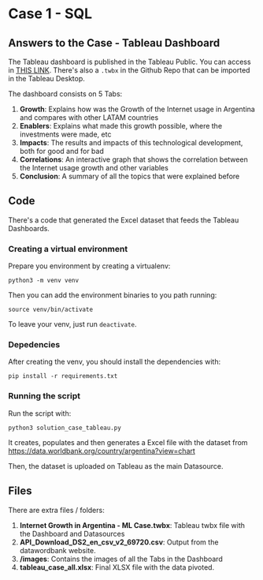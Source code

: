 # Case 1 - SQL

## Answers to the Case - Tableau Dashboard

The Tableau dashboard is published in the Tableau Public. You can access in [THIS LINK](https://public.tableau.com/app/profile/helio.assakura/viz/InternetgrowthinArgentina-MLCase/Growth). There's also a `.twbx` in the Github Repo that can be imported in the Tableau Desktop.

The dashboard consists on 5 Tabs:
1. **Growth**: Explains how was the Growth of the Internet usage in Argentina and compares with other LATAM countries
2. **Enablers**: Explains what made this growth possible, where the investments were made, etc
3. **Impacts**: The results and impacts of this technological development, both for good and for bad
4. **Correlations**: An interactive graph that shows the correlation between the Internet usage growth and other variables
5. **Conclusion**: A summary of all the topics that were explained before

## Code

There's a code that generated the Excel dataset that feeds the Tableau Dashboards.

### Creating a virtual environment

Prepare you environment by creating a virtualenv:

    python3 -m venv venv

Then you can add the environment binaries to you path running:

    source venv/bin/activate

To leave your venv, just run `deactivate`.

### Depedencies

After creating the venv, you should install the dependencies with:

    pip install -r requirements.txt

### Running the script

Run the script with:

    python3 solution_case_tableau.py 

It creates, populates and then generates a Excel file with the dataset from https://data.worldbank.org/country/argentina?view=chart

Then, the dataset is uploaded on Tableau as the main Datasource.

## Files

There are extra files / folders:

1. **Internet Growth in Argentina - ML Case.twbx**: Tableau twbx file with the Dashboard and Datasources
2. **API_Download_DS2_en_csv_v2_69720.csv**: Output from the datawordbank website.
3. **/images**: Contains the images of all the Tabs in the Dashboard
4. **tableau_case_all.xlsx**: Final XLSX file with the data pivoted.